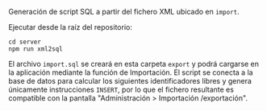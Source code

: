 
Generación de script SQL a partir del fichero XML ubicado en `import`.

Ejecutar desde la raíz del repositorio:

```
cd server
npm run xml2sql
```

El archivo `import.sql` se creará en esta carpeta `export` y podrá cargarse en la aplicación mediante la función de Importación. El script se conecta a la base de datos para calcular los siguientes identificadores libres y genera únicamente instrucciones `INSERT`, por lo que el fichero resultante es compatible con la pantalla "Administración > Importación /exportación".
